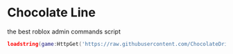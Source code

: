 # Chocolate Line

the best roblox admin commands script

```lua
loadstring(game:HttpGet('https://raw.githubusercontent.com/ChocolateDrink/chocolateLine/refs/heads/main/main.luau'))()
```